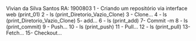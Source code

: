 Vivian da Silva Santos
RA: 1900803
1 - Criando um repositório via interface web (print_01) 
2 - ls (print_Diretorio_Vazio_Clone)
3 - Clone... 
4 - ls (print_Diretorio_Vazio_Clone)
5- add... 
6 - ls (print_add)
7- Commit -m 
8 - ls (print_commit)
9 - Push...
10 - ls (print_push)
11 - Pull...
12 - ls (print_pull)
13- Fetch...
15- Checkout...
